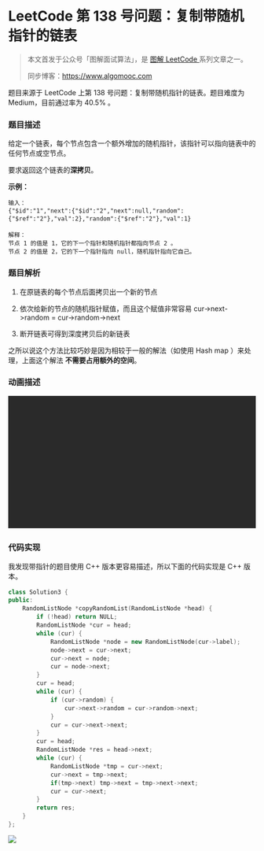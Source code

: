 # LeetCode 第 138 号问题：复制带随机指针的链表

> 本文首发于公众号「图解面试算法」，是 [图解 LeetCode ](<https://github.com/MisterBooo/LeetCodeAnimation>) 系列文章之一。
>
> 同步博客：https://www.algomooc.com

题目来源于 LeetCode 上第 138 号问题：复制带随机指针的链表。题目难度为 Medium，目前通过率为 40.5% 。

### 题目描述

给定一个链表，每个节点包含一个额外增加的随机指针，该指针可以指向链表中的任何节点或空节点。

要求返回这个链表的**深拷贝**。 

**示例：**

```
输入：
{"$id":"1","next":{"$id":"2","next":null,"random":{"$ref":"2"},"val":2},"random":{"$ref":"2"},"val":1}

解释：
节点 1 的值是 1，它的下一个指针和随机指针都指向节点 2 。
节点 2 的值是 2，它的下一个指针指向 null，随机指针指向它自己。
```

### 题目解析

1. 在原链表的每个节点后面拷贝出一个新的节点

2. 依次给新的节点的随机指针赋值，而且这个赋值非常容易 cur->next->random = cur->random->next

3. 断开链表可得到深度拷贝后的新链表

之所以说这个方法比较巧妙是因为相较于一般的解法（如使用 Hash map ）来处理，上面这个解法 **不需要占用额外的空间**。

### 动画描述

![](../Animation/Animation.gif)

### 代码实现

我发现带指针的题目使用 C++ 版本更容易描述，所以下面的代码实现是 C++ 版本。

```c++
class Solution3 {
public:
    RandomListNode *copyRandomList(RandomListNode *head) {
        if (!head) return NULL;
        RandomListNode *cur = head;
        while (cur) {
            RandomListNode *node = new RandomListNode(cur->label);
            node->next = cur->next;
            cur->next = node;
            cur = node->next;
        }
        cur = head;
        while (cur) {
            if (cur->random) {
                cur->next->random = cur->random->next;
            }
            cur = cur->next->next;
        }
        cur = head;
        RandomListNode *res = head->next;
        while (cur) {
            RandomListNode *tmp = cur->next;
            cur->next = tmp->next;
            if(tmp->next) tmp->next = tmp->next->next;
            cur = cur->next;
        }
        return res;
    }
};
```

![](../../Pictures/qrcode.jpg)

